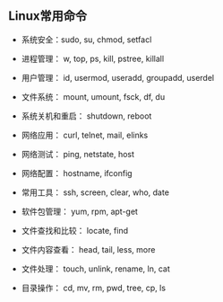 ## Linux常用命令

- 系统安全：sudo, su, chmod, setfacl

- 进程管理： w, top, ps, kill, pstree, killall

- 用户管理： id, usermod, useradd, groupadd, userdel

- 文件系统： mount, umount, fsck, df, du

- 系统关机和重启： shutdown, reboot

- 网络应用： curl, telnet, mail, elinks

- 网络测试： ping, netstate, host

- 网络配置： hostname, ifconfig

- 常用工具： ssh, screen, clear, who, date

- 软件包管理： yum, rpm, apt-get

- 文件查找和比较： locate, find

- 文件内容查看： head, tail, less, more

- 文件处理： touch, unlink, rename, ln, cat

- 目录操作： cd, mv, rm, pwd, tree, cp, ls